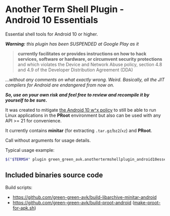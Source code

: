 # Another Term Shell Plugin - Android&nbsp;10 Essentials

Essential shell tools for Android&nbsp;10 or higher.

***Warning:** this plugin has been SUSPENDED at Google Play as it*
>**currently facilitates or provides instructions on how to hack services,
>software or hardware, or circumvent security protections**
>and which violates the Device and Network Abuse policy,
>section 4.8 and 4.9 of the Developer Distribution Agreement (DDA)

*...without any comments on what exactly wrong. Weird.
Basically, all the JIT compilers for Android are endangered from now on.*

***So, use on your own risk and feel free to review and recompile it by yourself to be sure.***

It was created to mitigate
[the Android&nbsp;10 w^x policy](https://green-green-avk.github.io/AnotherTerm-docs/local-shell-w-x.html#main_content)
to still be able to run Linux applications in the **PRoot** environment
but also can be used with any API >= 21 for convenience.

It currently contains **minitar** (for extracting `.tar.gz`/`bz2`/`xz`) and **PRoot**.

Call without arguments for usage details.

Typical usage example:
```sh
$("$TERMSH" plugin green_green_avk.anothertermshellplugin_android10essentials minitar) < some.tar.xz
```

## Included binaries source code

Build scripts:
* <https://github.com/green-green-avk/build-libarchive-minitar-android>
* <https://github.com/green-green-avk/build-proot-android> ([make-proot-for-apk.sh](https://github.com/green-green-avk/build-proot-android/blob/master/make-proot-for-apk.sh))
